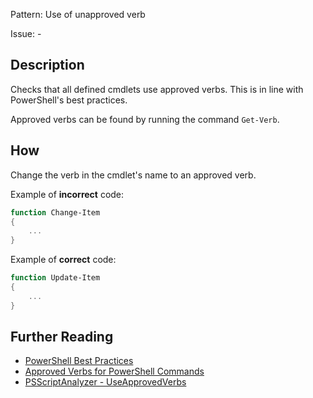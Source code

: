 Pattern: Use of unapproved verb

Issue: -

## Description

Checks that all defined cmdlets use approved verbs. This is in line with PowerShell's best practices.

Approved verbs can be found by running the command `Get-Verb`.

## How

Change the verb in the cmdlet's name to an approved verb.

Example of **incorrect** code:

``` PowerShell
function Change-Item
{
    ...
}
````

Example of **correct** code:

``` PowerShell
function Update-Item
{
    ...
}
```

## Further Reading

* [PowerShell Best Practices](https://github.com/PowerShell/PSScriptAnalyzer/blob/master/PowerShellBestPractices.md)
* [Approved Verbs for PowerShell Commands](https://docs.microsoft.com/powershell/developer/cmdlet/approved-verbs-for-windows-powershell-commands)
* [PSScriptAnalyzer - UseApprovedVerbs](https://github.com/PowerShell/PSScriptAnalyzer/blob/master/RuleDocumentation/UseApprovedVerbs.md)